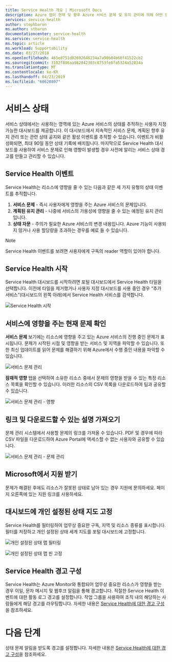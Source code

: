 ```yaml
---
title: Service Health 개요 | Microsoft Docs
description: Azure 앱이 현재 및 향후 Azure 서비스 문제 및 유지 관리에 의해 어떤 영향을 받는지에 대한 개인 설정된 정보입니다.
services: service-health
author: stephbaron
ms.author: stbaron
documentationcenter: service-health
ms.service: service-health
ms.topic: article
ms.workload: Supportability
ms.date: 03/27/2018
ms.openlocfilehash: 465e8751d02692648234a7a90b84b68f41522cb2
ms.sourcegitcommit: 3102f886aa962842303c8753fe8fa5324a52834a
ms.translationtype: MT
ms.contentlocale: ko-KR
ms.lasthandoff: 04/23/2019
ms.locfileid: "60620807"
---
```

# <a name="service-health"></a>서비스 상태
서비스 상태에서는 사용하는 영역에 있는 Azure 서비스의 상태를 추적하는 사용자 지정 가능한 대시보드를 제공합니다. 이 대시보드에서 지속적인 서비스 문제, 계획된 향후 유지 관리 또는 관련 상태 공지와 같은 활성 이벤트를 추적할 수 있습니다. 이벤트가 비활성화되면, 최대 90일 동안 상태 기록에 배치됩니다. 마지막으로 Service Health 대시보드를 사용하여 서비스 문제로 인해 영향이 발생할 경우 사전에 알리는 서비스 상태 경고를 만들고 관리할 수 있습니다.

## <a name="service-health-events"></a>Service Health 이벤트
Service Health는 리소스에 영향을 줄 수 있는 다음과 같은 세 가지 유형의 상태 이벤트를 추적합니다.
1. **서비스 문제** - 즉시 사용자에게 영향을 주는 Azure 서비스의 문제입니다. 
2. **계획된 유지 관리** - 나중에 서비스의 가용성에 영향을 줄 수 있는 예정된 유지 관리입니다.  
3. **상태 자문** - 주의가 필요한 Azure 서비스의 변경 내용입니다. Azure 기능이 사용되지 않거나 사용 할당량을 초과하는 경우를 예로 들 수 있습니다.

> [!NOTE]
> Service Health 이벤트를 보려면 사용자에게 구독의 reader 역할이 있어야 합니다.

## <a name="get-started-with-service-health"></a>Service Health 시작
Service Health 대시보드를 시작하려면 포털 대시보드에서 Service Health 타일을 선택합니다. 이전에 타일을 제거했거나 사용자 지정 대시보드를 사용 중인 경우 “추가 서비스”(대시보드의 왼쪽 아래)에서 Service Health 서비스를 검색합니다.

![Service Health 시작](./media/service-health-overview/azure-service-health-overview-1.png)

## <a name="see-current-issues-which-impact-your-services"></a>서비스에 영향을 주는 현재 문제 확인
**서비스 문제** 보기에는 리소스에 영향을 주고 있는 Azure 서비스의 진행 중인 문제가 표시됩니다. 문제가 시작된 시점 및 영향을 받는 서비스 및 지역을 파악할 수 있습니다. 또한 최신 업데이트를 읽어 문제를 해결하기 위해 Azure에서 수행 중인 내용을 파악할 수 있습니다. 

![서비스 문제 관리](./media/service-health-overview/azure-service-health-overview-2.png)

**잠재적 영향** 탭을 선택하여 소유한 리소스 중에서 문제의 영향을 받을 수 있는 특정 리소스 목록을 확인할 수 있습니다. 이러한 리소스의 CSV 목록을 다운로드하여 팀과 공유할 수 있습니다.

![서비스 문제 관리 - 영향](./media/service-health-overview/azure-service-health-overview-4.png)

## <a name="get-links-and-downloadable-explanations"></a>링크 및 다운로드할 수 있는 설명 가져오기 
문제 관리 시스템에서 사용할 문제의 링크를 가져올 수 있습니다. PDF 및 경우에 따라 CSV 파일을 다운로드하여 Azure Portal에 액세스할 수 없는 사용자와 공유할 수 있습니다.   

![서비스 문제 관리 - 문제 관리](./media/service-health-overview/azure-service-health-overview-3.png)

## <a name="get-support-from-microsoft"></a>Microsoft에서 지원 받기
문제가 해결된 후에도 리소스가 잘못된 상태로 남아 있는 경우 지원에 문의하세요.  페이지 오른쪽에 있는 지원 링크를 사용하세요.  

## <a name="pin-a-personalized-health-map-to-your-dashboard"></a>대시보드에 개인 설정된 상태 지도 고정
Service Health를 필터링하여 업무상 중요한 구독, 지역 및 리소스 종류를 표시합니다. 필터를 저장하고 개인 설정된 상태 세계 지도를 포털 대시보드에 고정합니다. 

![개인 설정된 상태 맵 필터링](./media/service-health-overview/azure-service-health-overview-6a.png)

![개인 설정된 상태 맵 핀 고정](./media/service-health-overview/azure-service-health-overview-6b.png)

## <a name="configure-service-health-alerts"></a>Service Health 경고 구성
Service Health는 Azure Monitor와 통합되어 업무상 중요한 리소스가 영향을 받는 경우 이일, 문자 메시지 및 웹후크 알림을 통해 경고합니다. 적절한 Service Health 이벤트에 대한 활동 로그 경고를 설정합니다. 작업 그룹을 사용하여 조직 내의 해당하는 사람들에게 해당 경고를 라우팅합니다. 자세한 내용은 [Service Health에 대한 경고 구성](../azure-monitor/platform/alerts-activity-log-service-notifications.md)을 참조하세요.

# <a name="next-steps"></a>다음 단계
상태 문제 알림을 받도록 경고를 설정합니다. 자세한 내용은 [Service Health에 대한 경고 구성](../azure-monitor/platform/alerts-activity-log-service-notifications.md)을 참조하세요. 
